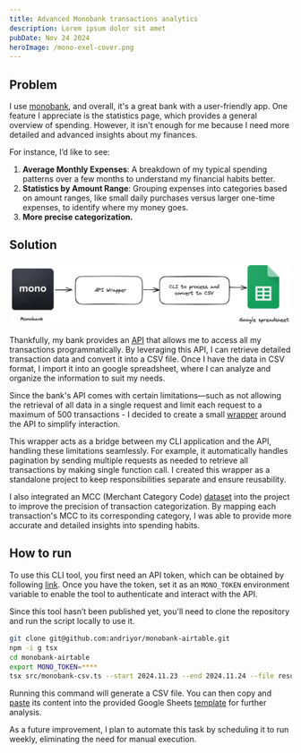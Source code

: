 ```yaml
---
title: Advanced Monobank transactions analytics
description: Lorem ipsum dolor sit amet
pubDate: Nov 24 2024
heroImage: /mono-exel-cover.png
---
```

## Problem

I use [monobank](https://monobank.ua/), and overall, it's a great bank with a user-friendly app. One feature I appreciate is the statistics page, which provides a general overview of spending. However, it isn't enough for me because I need more detailed and advanced insights about my finances.

For instance, I’d like to see:

1. **Average Monthly Expenses**: A breakdown of my typical spending patterns over a few months to understand my financial habits better.
2. **Statistics by Amount Range**: Grouping expenses into categories based on amount ranges, like small daily purchases versus larger one-time expenses, to identify where my money goes.
4. **More precise categorization.**

## Solution

![diagram](../../assets/20241124015640.png)

Thankfully, my bank provides an [API](https://api.monobank.ua/docs/index.html) that allows me to access all my transactions programmatically. By leveraging this API, I can retrieve detailed transaction data and convert it into a CSV file. Once I have the data in CSV format, I import it into an google spreadsheet, where I can analyze and organize the information to suit my needs.

Since the bank's API comes with certain limitations—such as not allowing the retrieval of all data in a single request and limit each request to a maximum of 500 transactions - I decided to create a small [wrapper](https://github.com/andriyor/monobank-api) around the API to simplify interaction.

This wrapper acts as a bridge between my CLI application and the API, handling these limitations seamlessly. For example, it automatically handles pagination by sending multiple requests as needed to retrieve all transactions by making single function call. I created this wrapper as a standalone project to keep responsibilities separate and ensure reusability.

I also integrated an MCC (Merchant Category Code) [dataset](https://github.com/Oleksios/Merchant-Category-Codes) into the project to improve the precision of transaction categorization. By mapping each transaction's MCC to its corresponding category, I was able to provide more accurate and detailed insights into spending habits.

## How to run

To use this CLI tool, you first need an API token, which can be obtained by following [link](https://api.monobank.ua/index.html). Once you have the token, set it as an `MONO_TOKEN` environment variable to enable the tool to authenticate and interact with the API.

Since this tool hasn’t been published yet, you'll need to clone the repository and run the script locally to use it.

```sh
git clone git@github.com:andriyor/monobank-airtable.git
npm -i g tsx
cd monobank-airtable
export MONO_TOKEN=****
tsx src/monobank-csv.ts --start 2024.11.23 --end 2024.11.24 --file result.csv
```

Running this command will generate a CSV file. You can then copy and [paste](https://support.google.com/docs/answer/6325535?hl=en&co=GENIE.Platform%3DDesktop) its content into the provided Google Sheets [template](https://docs.google.com/spreadsheets/d/1SCBu7zQN4fNSDcMEr-2Pxtx9kYjAMPKHSQZx0Th6DWs/edit?usp=sharing) for further analysis.  

As a future improvement, I plan to automate this task by scheduling it to run weekly, eliminating the need for manual execution.
